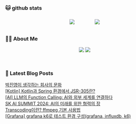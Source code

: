 
###  🐱 github stats  

<div id="main" align="center">
    <img src="https://github-readme-stats.vercel.app/api?username=peterica&count_private=true&show_icons=true&theme=radical"
        style="height: auto; margin-left: 20px; margin-right: 20px; padding: 10px;"/>
    <img src="https://github-readme-stats.vercel.app/api/top-langs/?username=peterica&layout=compact"   
        style="height: auto; margin-left: 20px; margin-right: 20px; padding: 10px;"/>
</div>

###  💁‍♀️ About Me  
<p align="center">
    <a href="https://peterica.tistory.com/"><img src="https://img.shields.io/badge/Blog-FF5722?style=flat-square&logo=Blogger&logoColor=white"/></a>
    <a href="mailto:ilovefran.ofm@gmail.com"><img src="https://img.shields.io/badge/Gmail-d14836?style=flat-square&logo=Gmail&logoColor=white&link=ilovefran.ofm@gmail.com"/></a>
</p>

<br>

### 📕 Latest Blog Posts   

<a href ="https://peterica.tistory.com/822"> 박진영이 생각하는 회사의 문화 </a> <br>
<a href ="https://peterica.tistory.com/821"> [Kotlin] Kotlin과 Spring 환경에서 JSR-305란? </a> <br>
<a href ="https://peterica.tistory.com/820"> [AI] LLM의 Function Calling: AI와 외부 세계를 연결하다 </a> <br>
<a href ="https://peterica.tistory.com/819"> SK AI SUMMIT 2024: AI의 미래를 위한 협력의 장 </a> <br>
<a href ="https://peterica.tistory.com/816"> Transcoding이란? ffmpeg 기본 사용법 </a> <br>
<a href ="https://peterica.tistory.com/812"> [Grafana] grafana k6로 테스트 환경 구성(grafana, influxdb, k6) </a> <br>
